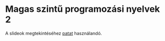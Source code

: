 # Magas szintű programozási nyelvek 2

A slideok megtekintéséhez [patat](https://github.com/jaspervdj/patat) használandó.